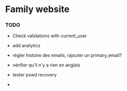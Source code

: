 # Family website


### TODO

* Check validations with current_user
* add analytics

* régler histoire des emails, rajouter un primary_email?
* vérifier qu'il n'y a rien en anglais
* tester pswd recovery
* 